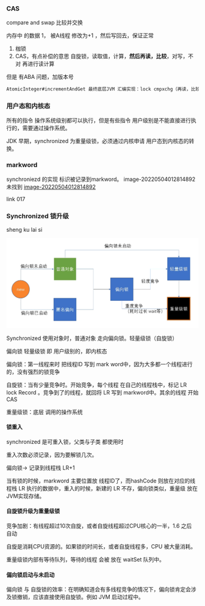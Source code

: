 ### CAS

compare and swap 比较并交换

内存中 的数据 1， 被A线程 修改为+1 ，然后写回去，保证正常

1. 枷锁
2. CAS，有点补偿的意思 自旋锁，读取值，计算，**然后再读，比较**，对写，不对 再进行读计算

但是 有ABA 问题，加版本号

```java
AtomicInteger#incrementAndGet 最终底层JVM 汇编实现：lock cmpxchg（再读，比较时，加锁）
```

### 用户态和内核态

所有的指令 操作系统级别都可以执行，但是有些指令 用户级别是不能直接进行执行的，需要通过操作系统。

JDK  早期，synchronized 为重量级锁，必须通过内核申请 用户态到内核态的转换。

### markword

synchroniezd 的实现 标识被记录到markword。
image-20220504012814892 未找到
[image-20220504012814892](./assets/image-20220504012814892.png)

link 017 

### Synchronized 锁升级

sheng ku lai si

![image-20220508214328983](./assets/image-20220508214328983.png)

Synchronized 使用对象时，普通对象 走向偏向锁。轻量级锁（自旋锁）

偏向锁 轻量级锁 即 用户级别的，即内核态

偏向锁：第一线程来时 把线程ID 写到 mark word中，因为大多都一个线程进行的，没有强烈的锁竞争

自旋锁：当有少量竞争时。开始竞争，每个线程 在自己的线程栈中，标记 LR lock Record 。竞争到了的线程，就回将 LR 写到 markword中。其余的线程 开始 CAS

重量级锁：底层 调用的操作系统

#### 锁重入

synchronized 是可重入锁，父类与子类 都使用时

重入次数必须记录，因为要解锁几次。

偏向锁-> 记录到线程栈  LR+1

当有锁的时候，markword 主要位置放 线程ID了，而hashCode 则放在对应的线程栈 LR 执行的数据中，重入的时候，新建的 LR 不存，偏向锁类似，重量级 放在JVM实现存储。

#### 自旋锁升级为重量级锁

竞争加剧：有线程超过10次自旋，或者自旋线程超过CPU核心的一半，1.6 之后 自动

自旋是消耗CPU资源的。如果锁的时间长，或者自旋线程多，CPU 被大量消耗。

重量级锁内部有等待队列，等待的线程 会被 放在 waitSet 队列中。

#### 偏向锁启动与未启动

偏向锁 与 自旋锁的效率：在明确知道会有多线程竞争的情况下，偏向锁肯定会涉及锁撤销，应该直接使用自旋锁。例如 JVM 启动过程中。
